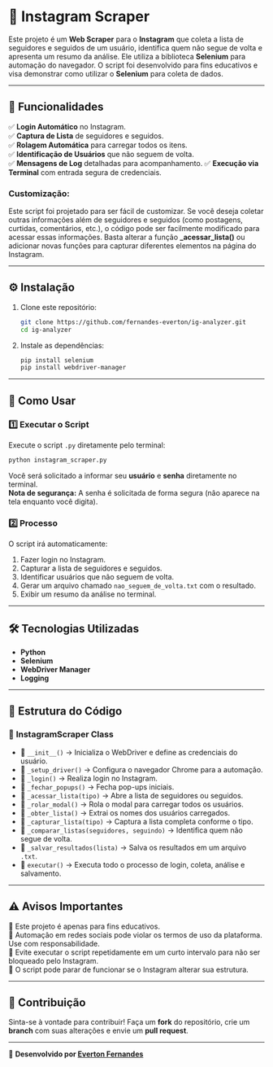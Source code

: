 # 📸 Instagram Scraper

Este projeto é um **Web Scraper** para o **Instagram** que coleta a lista de seguidores e seguidos de um usuário, identifica quem não segue de volta e apresenta um resumo da análise. Ele utiliza a biblioteca **Selenium** para automação do navegador. O script foi desenvolvido para fins educativos e visa demonstrar como utilizar o **Selenium** para coleta de dados.

---

## 📌 Funcionalidades

✅ **Login Automático** no Instagram.  
✅ **Captura de Lista** de seguidores e seguidos.  
✅ **Rolagem Automática** para carregar todos os itens.  
✅ **Identificação de Usuários** que não seguem de volta.  
✅ **Mensagens de Log** detalhadas para acompanhamento. 
✅ **Execução via Terminal** com entrada segura de credenciais.

### Customização:
Este script foi projetado para ser fácil de customizar. Se você deseja coletar outras informações além de seguidores e seguidos (como postagens, curtidas, comentários, etc.), o código pode ser facilmente modificado para acessar essas informações. Basta alterar a função **_acessar_lista()** ou adicionar novas funções para capturar diferentes elementos na página do Instagram.

---

## ⚙️ Instalação

1. Clone este repositório:
    ```bash
    git clone https://github.com/fernandes-everton/ig-analyzer.git
    cd ig-analyzer
    ```

2. Instale as dependências:
    ```bash
    pip install selenium
    pip install webdriver-manager
    ```

---

## 🚀 Como Usar

### 1️⃣ Executar o Script

Execute o script `.py` diretamente pelo terminal:

```bash
python instagram_scraper.py
```
Você será solicitado a informar seu **usuário** e **senha** diretamente no terminal.    
    **Nota de segurança:** A senha é solicitada de forma segura (não aparece na tela enquanto você digita).

### 2️⃣ Processo

O script irá automaticamente:
1. Fazer login no Instagram.
2. Capturar a lista de seguidores e seguidos.
3. Identificar usuários que não seguem de volta.
4. Gerar um arquivo chamado `nao_seguem_de_volta.txt` com o resultado.
5. Exibir um resumo da análise no terminal.

---

## 🛠 Tecnologias Utilizadas

- **Python**
- **Selenium**
- **WebDriver Manager**
- **Logging**

---

## 📜 Estrutura do Código

### 📂 **InstagramScraper Class**

- 📌 `__init__()` → Inicializa o WebDriver e define as credenciais do usuário.
- 📌 `_setup_driver()` → Configura o navegador Chrome para a automação.
- 📌 `_login()` → Realiza login no Instagram.
- 📌 `_fechar_popups()` → Fecha pop-ups iniciais.
- 📌 `_acessar_lista(tipo)` → Abre a lista de seguidores ou seguidos. 
- 📌 `_rolar_modal()` → Rola o modal para carregar todos os usuários.
- 📌 `_obter_lista()` → Extrai os nomes dos usuários carregados.
- 📌 `_capturar_lista(tipo)` → Captura a lista completa conforme o tipo. 
- 📌 `_comparar_listas(seguidores, seguindo)` → Identifica quem não segue de volta.
- 📌 `_salvar_resultados(lista)` → Salva os resultados em um arquivo `.txt`.
- 📌 `executar()` → Executa todo o processo de login, coleta, análise e salvamento.

---

## ⚠️ Avisos Importantes

🔹 Este projeto é apenas para fins educativos.  
🔹 Automação em redes sociais pode violar os termos de uso da plataforma. Use com responsabilidade.     
🔹 Evite executar o script repetidamente em um curto intervalo para não ser bloqueado pelo Instagram.   
🔹 O script pode parar de funcionar se o Instagram alterar sua estrutura.

---

## 📢 Contribuição

Sinta-se à vontade para contribuir! Faça um **fork** do repositório, crie um **branch** com suas alterações e envie um **pull request**.  

---

🔗 **Desenvolvido por [Everton Fernandes](https://github.com/fernandes-everton)**
